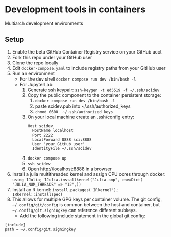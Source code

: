 # Development tools in containers

Multiarch development environments

## Setup

1. Enable the beta GitHub Container Registry service on your GitHub acct
2. Fork this repo under your GitHub user
3. Clone the repo locally
4. Edit `docker-compose.yaml` to include registry paths from your GitHub user
5. Run an environment 
    - For the dev shell `docker compose run dev /bin/bash -l`
    - For JupyterLab:
      1. Generate ssh keypair: `ssh-keygen -t ed5519 -f ~/.ssh/scidev`
      2. Copy the public component to the container persistent storage:
          1. `docker compose run dev /bin/bash -l` 
          2. paste scidev.pub into ~/.ssh/authorized_keys
          3. `chmod 0600  ~/.ssh/authorized_keys`
      3. On your local machine create an .ssh/config entry:
          ```
          Host scidev
            HostName localhost
            Port 2222
            LocalForward 8888 sci:8888
            User 'your GitHub user'
            IdentityFile ~/.ssh/scidev
          ```
      4. `docker compose up`
      5. `ssh scidev`
      6. Open http://localhost:8888 in a browser
6. Install a julia multithreaded kernel and assign CPU cores through docker:
  `using IJulia; IJulia.installkernel("Julia-smp", env=Dict( "JULIA_NUM_THREADS" => "12",))`
7. Install an R kernel: `install.packages('IRkernel'); IRkernel::installspec(`
7. This allows for multiple GPG keys per container volume. The git config,
   `~/.config/git/config` is common between the host and container, but
   `~/.config/git.signingkey` can reference different subkeys.
    - Add the following include statement in the global git config:
```
[include]
path = ~/.config/git.signingkey
```
